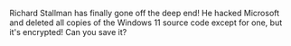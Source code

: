 Richard Stallman has finally gone off the deep end! He hacked Microsoft and deleted all copies of the Windows 11 source code except for one, but it's encrypted! Can you save it?
